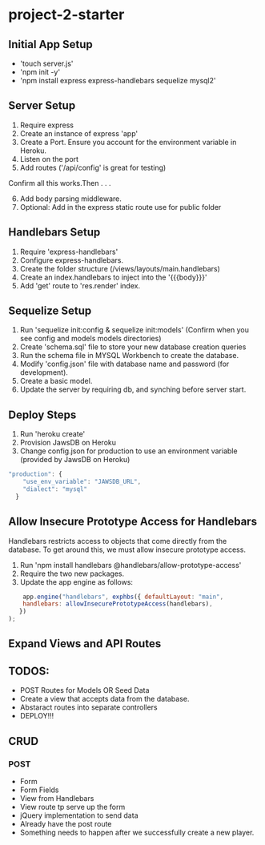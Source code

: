 # project-2-starter


## Initial App Setup

- 'touch server.js'
- 'npm init -y'
- 'npm install express express-handlebars sequelize mysql2'

## Server Setup
1. Require express
2. Create an instance of express 'app'
3. Create a Port. Ensure you account for the environment variable in Heroku.
4. Listen on the port
5. Add routes ('/api/config' is great for testing)

Confirm all this works.Then . . .

6. Add body parsing middleware.
7. Optional: Add in the express static route use for public folder


## Handlebars Setup
1. Require 'express-handlebars'
2. Configure express-handlebars.
3. Create the folder structure (/views/layouts/main.handlebars)
4. Create an index.handlebars to inject into the '{{{body}}}'
5. Add 'get' route to 'res.render' index.

## Sequelize Setup
1. Run 'sequelize init:config & sequelize init:models'
    (Confirm when you see config and models models directories)
2. Create 'schema.sql' file to store your new database creation
    queries
3. Run the schema file in MYSQL Workbench to create the database.
4. Modify 'config.json' file with database name and password (for development).
5. Create a basic model.
6. Update the server by requiring db, and synching before server start.

## Deploy Steps
1. Run 'heroku create'
2. Provision JawsDB on Heroku
3. Change config.json for production to use an environment variable
(provided by JawsDB on Heroku)

```javascript
"production": {
    "use_env_variable": "JAWSDB_URL",
    "dialect": "mysql"
  }
```

## Allow Insecure Prototype Access for Handlebars
Handlebars restricts access to objects that come directly from the database.
To get around this, we must allow insecure prototype access.

1. Run 'npm install handlebars @handlebars/allow-prototype-access'
2. Require the two new packages.
3. Update the app engine as follows:

```javascript
    app.engine("handlebars", exphbs({ defaultLayout: "main",
    handlebars: allowInsecurePrototypeAccess(handlebars),
   })
);
```
## Expand Views and API Routes

## TODOS:

- POST Routes for Models OR Seed Data
- Create a view that accepts data from the
database.
- Abstaract routes into separate controllers
- DEPLOY!!!

## CRUD

### POST
- Form
- Form Fields
- View from Handlebars
- View route tp serve up the form
- jQuery implementation to send data
- Already have the post route
- Something needs to happen after we successfully create a new player.

